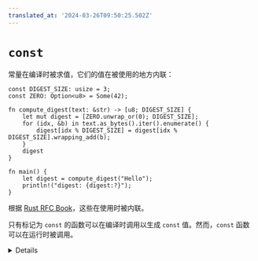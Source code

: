 ```yaml
---
translated_at: '2024-03-26T09:50:25.502Z'
---
```


# `const`

常量在编译时被求值，它们的值在被使用的地方内联：

<!-- mdbook-xgettext: skip -->

```rust,editable
const DIGEST_SIZE: usize = 3;
const ZERO: Option<u8> = Some(42);

fn compute_digest(text: &str) -> [u8; DIGEST_SIZE] {
    let mut digest = [ZERO.unwrap_or(0); DIGEST_SIZE];
    for (idx, &b) in text.as_bytes().iter().enumerate() {
        digest[idx % DIGEST_SIZE] = digest[idx % DIGEST_SIZE].wrapping_add(b);
    }
    digest
}

fn main() {
    let digest = compute_digest("Hello");
    println!("digest: {digest:?}");
}
```

根据 [Rust RFC Book][1]，这些在使用时被内联。

只有标记为 `const` 的函数可以在编译时调用以生成 `const` 值。然而，`const` 函数可以在运行时被调用。

<details>

- 提到 `const` 在语义上类似于 C++ 的 `constexpr`
- 一个人需要在运行时求值的常量并不是很常见，但这样做有助于安全，比使用静态更好。

</details>

[1]: https://rust-lang.github.io/rfcs/0246-const-vs-static.html
